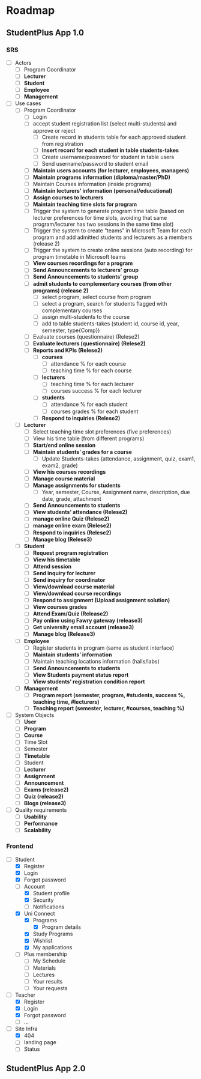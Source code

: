 # Roadmap

## StudentPlus App 1.0

### SRS

* [ ] Actors
  * [ ] Program Coordinator
  * [ ] **Lecturer**
  * [ ] **Student**
  * [ ] **Employee**
  * [ ] **Management**
* [ ] Use cases
  * [ ] Program Coordinator
    * [ ] Login
    * [ ] accept student registration list (select multi-students) and approve or reject
      * [ ] Create record in students table for each approved student from registration
      * [ ] **Insert record for each student in table students-takes**
      * [ ] Create username/password for student in table users
      * [ ] Send username/password to student email
    * [ ] **Maintain users accounts (for lecturer, employees, managers)**
    * [ ] **Maintain programs information (diploma/master/PhD)**
    * [ ] Maintain Courses information (inside programs)
    * [ ] **Maintain lecturers’ information (personal/educational)**
    * [ ] **Assign courses to lecturers**
    * [ ] **Maintain teaching time slots for program**
    * [ ] Trigger the system to generate program time table (based on lecturer preferences for time slots, avoiding that same program/lecturer has two sessions in the same time slot)
    * [ ] Trigger the system to create “teams” in Microsoft Team for each program and add admitted students and lecturers as a members (release 2)
    * [ ] Trigger the system to create online sessions (auto recording) for program timetable in Microsoft teams
    * [ ] **View courses recordings for a program**
    * [ ] **Send Announcements to lecturers’ group**
    * [ ] **Send Announcements to students’ group**
    * [ ] **admit students to complementary courses (from other programs) (release 2)**
      * [ ] select program, select course from program
      * [ ] select a program, search for students flagged with complementary courses
      * [ ] assign multi-students to the course
      * [ ] add to table students-takes (student id, course id, year, semester, type{Comp})
    * [ ] Evaluate courses (questionnaire) (Relese2)
    * [ ] **Evaluate lecturers (questionnaire) (Relese2)**
    * [ ] **Reports and KPIs (Relese2)**
      * [ ] **courses**
        * [ ] attendance % for each course
        * [ ] teaching time % for each course
      * [ ] **lecturers**
        * [ ] teaching time % for each lecturer
        * [ ] courses success % for each lecturer
      * [ ] **students**
        * [ ] attendance % for each student
        * [ ] courses grades % for each student
      * [ ] **Respond to inquiries (Relese2)**
  * [ ] **Lecturer**
    * [ ] Select teaching time slot preferences (five preferences)
    * [ ] View his time table (from different programs)
    * [ ] **Start/end online session**
    * [ ] **Maintain students’ grades for a course**
      * [ ] Update Students-takes (attendance, assignment, quiz, exam1, exam2, grade)
    * [ ] **View his courses recordings**
    * [ ] **Manage course material**
    * [ ] **Manage assignments for students**
      * [ ] Year, semester, Course, Assignment name, description, due date, grade, attachment
    * [ ] **Send Announcements to students**
    * [ ] **View students’ attendance (Relese2)**
    * [ ] **manage online Quiz (Relese2)**
    * [ ] **manage online exam (Relese2)**
    * [ ] **Respond to inquiries (Relese2)**
    * [ ] **Manage blog (Relese3)**
  * [ ] **Student**
    * [ ] **Request program registration**
    * [ ] **View his timetable**
    * [ ] **Attend session**
    * [ ] **Send inquiry for lecturer**
    * [ ] **Send inquiry for coordinator**
    * [ ] **View/download course material**
    * [ ] **View/download course recordings**
    * [ ] **Respond to assignment (Upload assignment solution)**
    * [ ] **View courses grades**
    * [ ] **Attend Exam/Quiz (Release2)**
    * [ ] **Pay online using Fawry gateway (release3)**
    * [ ] **Get university email account (release3)**
    * [ ] **Manage blog (Release3)**
  * [ ] **Employee**
    * [ ] Register students in program (same as student interface)
    * [ ] **Maintain students’ information**
    * [ ] Maintain teaching locations information (halls/labs)
    * [ ] **Send Announcements to students**
    * [ ] **View Students payment status report**
    * [ ] **View students’ registration condition report**
  * [ ] **Management**
    * [ ] **Program report (semester, program, #students, success %, teaching time, #lecturers)**
    * [ ] **Teaching report (semester, lecturer, #courses, teaching %)**
* [ ] System Objects
  * [ ] **User**
  * [ ] **Program**
  * [ ] **Course**
  * [ ] Time Slot
  * [ ] Semester
  * [ ] **Timetable**
  * [ ] Student
  * [ ] **Lecturer**
  * [ ] **Assignment**
  * [ ] **Announcement**
  * [ ] **Exams (release2)**
  * [ ] **Quiz (release2)**
  * [ ] **Blogs (release3)**
* [ ] Quality requirements
  * [ ] **Usability**
  * [ ] **Performance**
  * [ ] **Scalability**

### Frontend

* [ ] Student
  * [x] Register
  * [x] Login
  * [x] Forgot password
  * [ ] Account
    * [x] Student profile
    * [x] Security
    * [ ] Notifications
  * [x] Uni Connect
    * [x] Programs
      * [x] Program details
    * [x] Study Programs
    * [x] Wishlist
    * [x] My applications
  * [ ] Plus membership
    * [ ] My Schedule
    * [ ] Materials
    * [ ] Lectures
    * [ ] Your results
    * [ ] Your requests
* [ ] Teacher
  * [x] Register
  * [x] Login
  * [x] Forgot password
  * [ ] ...
* [ ] Site Infra
  * [x] 404
  * [ ] landing page
  * [ ] Status

## StudentPlus App 2.0
